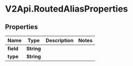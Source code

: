 # V2Api.RoutedAliasProperties

## Properties

Name | Type | Description | Notes
------------ | ------------- | ------------- | -------------
**field** | **String** |  | 
**type** | **String** |  | 



